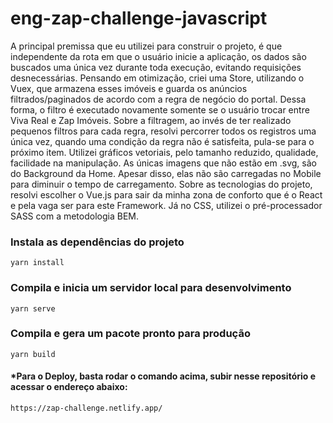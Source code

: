 # eng-zap-challenge-javascript

A principal premissa que eu utilizei para construir o projeto, é que independente da rota em que o usuário inicie a aplicação, os dados são buscados uma única vez durante toda execução, evitando requisições desnecessárias. Pensando em otimização, criei uma Store, utilizando o Vuex, que armazena esses imóveis e guarda os anúncios filtrados/paginados de acordo com a regra de negócio do portal. Dessa forma, o filtro é executado novamente somente se o usuário trocar entre Viva Real e Zap Imóveis. Sobre a filtragem, ao invés de ter realizado pequenos filtros para cada regra, resolvi percorrer todos os registros uma única vez, quando uma condição da regra não é satisfeita, pula-se para o próximo item.
Utilizei gráficos vetoriais, pelo tamanho reduzido, qualidade, facilidade na manipulação. As únicas imagens que não estão em .svg, são do Background da Home. Apesar disso, elas não são carregadas no Mobile para diminuir o tempo de carregamento.
Sobre as tecnologias do projeto, resolvi escolher o Vue.js para sair da minha zona de conforto que é o React e pela vaga ser para este Framework. Já no CSS, utilizei o pré-processador SASS com a metodologia BEM.

### Instala as dependências do projeto
```
yarn install
```

### Compila e inicia um servidor local para desenvolvimento
```
yarn serve
```

### Compila e gera um pacote pronto para produção
```
yarn build
```

#### *Para o Deploy, basta rodar o comando acima, subir nesse repositório e acessar o endereço abaixo:
```bash
https://zap-challenge.netlify.app/
```